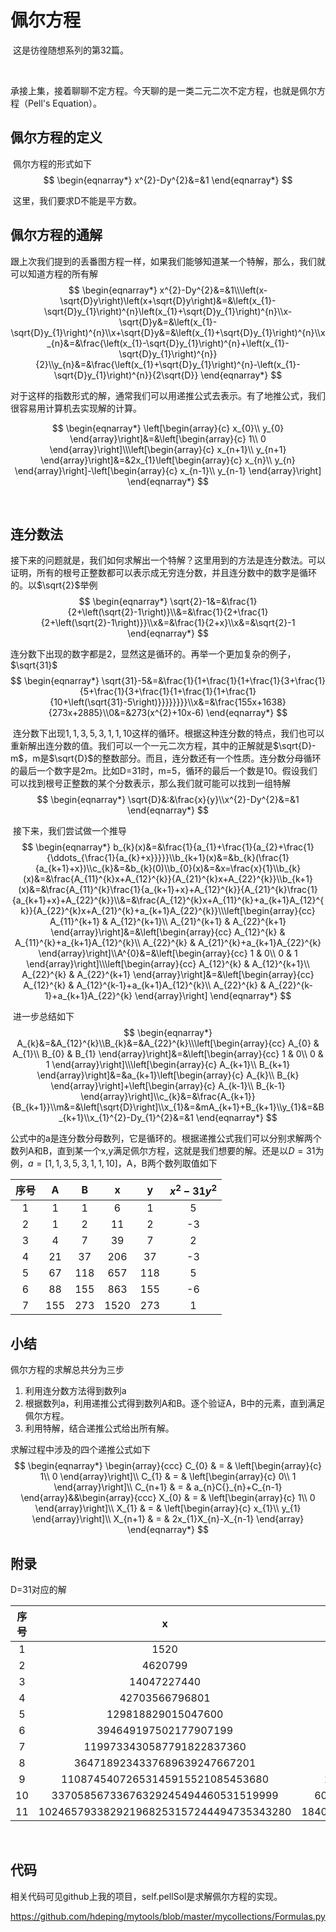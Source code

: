 # 佩尔方程

​	这是彷徨随想系列的第32篇。

​	

​	承接上集，接着聊聊不定方程。今天聊的是一类二元二次不定方程，也就是佩尔方程（Pell's Equation）。



## 佩尔方程的定义

​	佩尔方程的形式如下
$$
\begin{eqnarray*}
x^{2}-Dy^{2}&=&1
\end{eqnarray*}
$$

​	这里，我们要求D不能是平方数。

## 佩尔方程的通解

​	跟上次我们提到的丢番图方程一样，如果我们能够知道某一个特解，那么，我们就可以知道方程的所有解
$$
\begin{eqnarray*}
x^{2}-Dy^{2}&=&1\\\left(x-\sqrt{D}y\right)\left(x+\sqrt{D}y\right)&=&\left(x_{1}-\sqrt{D}y_{1}\right)^{n}\left(x_{1}+\sqrt{D}y_{1}\right)^{n}\\x-\sqrt{D}y&=&\left(x_{1}-\sqrt{D}y_{1}\right)^{n}\\x+\sqrt{D}y&=&\left(x_{1}+\sqrt{D}y_{1}\right)^{n}\\x_{n}&=&\frac{\left(x_{1}-\sqrt{D}y_{1}\right)^{n}+\left(x_{1}-\sqrt{D}y_{1}\right)^{n}}{2}\\y_{n}&=&\frac{\left(x_{1}+\sqrt{D}y_{1}\right)^{n}-\left(x_{1}-\sqrt{D}y_{1}\right)^{n}}{2\sqrt{D}}
\end{eqnarray*}
$$

​	对于这样的指数形式的解，通常我们可以用递推公式去表示。有了地推公式，我们很容易用计算机去实现解的计算。


$$
\begin{eqnarray*}
\left[\begin{array}{c}
x_{0}\\
y_{0}
\end{array}\right]&=&\left[\begin{array}{c}
1\\
0
\end{array}\right]\\\left[\begin{array}{c}
x_{n+1}\\
y_{n+1}
\end{array}\right]&=&2x_{1}\left[\begin{array}{c}
x_{n}\\
y_{n}
\end{array}\right]-\left[\begin{array}{c}
x_{n-1}\\
y_{n-1}
\end{array}\right]
\end{eqnarray*}
$$

​	

## 连分数法

​	接下来的问题就是，我们如何求解出一个特解？这里用到的方法是连分数法。可以证明，所有的根号正整数都可以表示成无穷连分数，并且连分数中的数字是循环的。以$\sqrt{2}$举例
$$
\begin{eqnarray*}
\sqrt{2}-1&=&\frac{1}{2+\left(\sqrt{2}-1\right)}\\&=&\frac{1}{2+\frac{1}{2+\left(\sqrt{2}-1\right)}}\\x&=&\frac{1}{2+x}\\x&=&\sqrt{2}-1
\end{eqnarray*}
$$

​	连分数下出现的数字都是2，显然这是循环的。再举一个更加复杂的例子，$\sqrt{31}$
$$
\begin{eqnarray*}
\sqrt{31}-5&=&\frac{1}{1+\frac{1}{1+\frac{1}{3+\frac{1}{5+\frac{1}{3+\frac{1}{1+\frac{1}{1+\frac{1}{10+\left(\sqrt{31}-5\right)}}}}}}}}\\x&=&\frac{155x+1638}{273x+2885}\\0&=&273(x^{2}+10x-6)
\end{eqnarray*}
$$

​	连分数下出现$1,1,3,5,3,1,1,10$这样的循环。根据这种连分数的特点，我们也可以重新解出连分数的值。我们可以一个一元二次方程，其中的正解就是$\sqrt{D}-m$，m是$\sqrt{D}$的整数部分。而且，连分数还有一个性质。连分数分母循环的最后一个数字是2m。比如D=31时，m=5，循环的最后一个数是10。假设我们可以找到根号正整数的某个分数表示，那么我们就可能可以找到一组特解
$$
\begin{eqnarray*}
\sqrt{D}&:&\frac{x}{y}\\x^{2}-Dy^{2}&=&1
\end{eqnarray*}
$$

​	接下来，我们尝试做一个推导
$$
\begin{eqnarray*}
b_{k}(x)&=&\frac{1}{a_{1}+\frac{1}{a_{2}+\frac{1}{\ddots_{\frac{1}{a_{k}+x}}}}}\\b_{k+1}(x)&=&b_{k}(\frac{1}{a_{k+1}+x})\\c_{k}&=&b_{k}(0)\\b_{0}(x)&=&x=\frac{x}{1}\\b_{k}(x)&=&\frac{A_{11}^{k}x+A_{12}^{k}}{A_{21}^{k}x+A_{22}^{k}}\\b_{k+1}(x)&=&\frac{A_{11}^{k}\frac{1}{a_{k+1}+x}+A_{12}^{k}}{A_{21}^{k}\frac{1}{a_{k+1}+x}+A_{22}^{k}}\\&=&\frac{A_{12}^{k}x+A_{11}^{k}+a_{k+1}A_{12}^{k}}{A_{22}^{k}x+A_{21}^{k}+a_{k+1}A_{22}^{k}}\\\left[\begin{array}{cc}
A_{11}^{k+1} & A_{12}^{k+1}\\
A_{21}^{k+1} & A_{22}^{k+1}
\end{array}\right]&=&\left[\begin{array}{cc}
A_{12}^{k} & A_{11}^{k}+a_{k+1}A_{12}^{k}\\
A_{22}^{k} & A_{21}^{k}+a_{k+1}A_{22}^{k}
\end{array}\right]\\A^{0}&=&\left[\begin{array}{cc}
1 & 0\\
0 & 1
\end{array}\right]\\\left[\begin{array}{cc}
A_{12}^{k} & A_{12}^{k+1}\\
A_{22}^{k} & A_{22}^{k+1}
\end{array}\right]&=&\left[\begin{array}{cc}
A_{12}^{k} & A_{12}^{k-1}+a_{k+1}A_{12}^{k}\\
A_{22}^{k} & A_{22}^{k-1}+a_{k+1}A_{22}^{k}
\end{array}\right]
\end{eqnarray*}
$$

​	进一步总结如下
$$
\begin{eqnarray*}
A_{k}&=&A_{12}^{k}\\B_{k}&=&A_{22}^{k}\\\left[\begin{array}{cc}
A_{0} & A_{1}\\
B_{0} & B_{1}
\end{array}\right]&=&\left[\begin{array}{cc}
1 & 0\\
0 & 1
\end{array}\right]\\\left[\begin{array}{c}
A_{k+1}\\
B_{k+1}
\end{array}\right]&=&a_{k+1}\left[\begin{array}{c}
A_{k}\\
B_{k}
\end{array}\right]+\left[\begin{array}{c}
A_{k-1}\\
B_{k-1}
\end{array}\right]\\c_{k}&=&\frac{A_{k+1}}{B_{k+1}}\\m&=&\left[\sqrt{D}\right]\\x_{1}&=&mA_{k+1}+B_{k+1}\\y_{1}&=&B_{k+1}\\x_{1}^{2}-Dy_{1}^{2}&=&1
\end{eqnarray*}
$$

​	公式中的a是连分数分母数列，它是循环的。根据递推公式我们可以分别求解两个数列A和B，直到某一个x,y满足佩尔方程，这就是我们想要的解。还是以$D=31$为例，$a=[1,1,3,5,3,1,1,10]$，A，B两个数列取值如下

| 序号 |  A   |  B   |  x   |  y   | $x^2-31y^2$ |
| :--: | :--: | :--: | :--: | :--: | :---------: |
|  1   |  1   |  1   |  6   |  1   |      5      |
|  2   |  1   |  2   |  11  |  2   |     -3      |
|  3   |  4   |  7   |  39  |  7   |      2      |
|  4   |  21  |  37  | 206  |  37  |     -3      |
|  5   |  67  | 118  | 657  | 118  |      5      |
|  6   |  88  | 155  | 863  | 155  |     -6      |
|  7   | 155  | 273  | 1520 | 273  |      1      |



## 小结

佩尔方程的求解总共分为三步

1.  利用连分数方法得到数列a
2. 根据数列a，利用递推公式得到数列A和B。逐个验证A，B中的元素，直到满足佩尔方程。
3. 利用特解，结合递推公式给出所有解。

求解过程中涉及的四个递推公式如下
$$
\begin{eqnarray*}
\begin{array}{ccc}
C_{0} & = & \left[\begin{array}{c}
1\\
0
\end{array}\right]\\
C_{1} & = & \left[\begin{array}{c}
0\\
1
\end{array}\right]\\
C_{n+1} & = & a_{n}C{}_{n}+C_{n-1}
\end{array}&&\begin{array}{ccc}
X_{0} & = & \left[\begin{array}{c}
1\\
0
\end{array}\right]\\
X_{1} & = & \left[\begin{array}{c}
x_{1}\\
y_{1}
\end{array}\right]\\
X_{n+1} & = & 2x_{1}X_{n}-X_{n-1}
\end{array}
\end{eqnarray*}
$$


## 附录

D=31对应的解

| 序号 |  x   |  y   | $x^2-31y^2$ |
| :--: | :--: | :--: | :---------: |
|1|1520|273|1|
|2|4620799|829920|1|
|3|14047227440|2522956527|1|
|4|42703566796801|7669787012160|1|
|5|129818829015047600|23316149994009873|1|
|6|394649197502177907199|70881088312003001760|1|
|7|1199733430587791822837360|215478485152339131340527|1|
|8|3647189234337689639247667201|655054523982022647272200320|1|
|9|11087454072653145915521085453680|1991365537426863695368357632273|1|
|10|33705856733676329245494460531519999|6053750578723141651897159929909600|1|
|11|102465793382921968253157244494735343280|18403399767952813194903670818567551727|1|
​	

## 代码

相关代码可见github上我的项目，self.pellSol是求解佩尔方程的实现。

https://github.com/hdeping/mytools/blob/master/mycollections/Formulas.py
